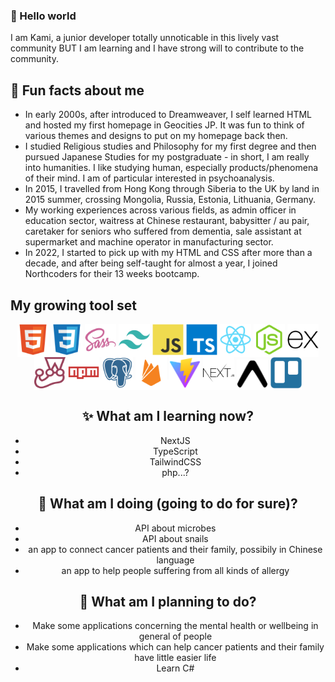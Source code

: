 ### 👋 Hello world
I am Kami, a junior developer totally unnoticable in this lively vast community BUT I am learning and I have strong will to contribute to the community.

## 💬 Fun facts about me
- In early 2000s, after introduced to Dreamweaver, I self learned HTML and hosted my first homepage in Geocities JP. It was fun to think of various themes and designs to put on my homepage back then.
- I studied Religious studies and Philosophy for my first degree and then pursued Japanese Studies for my postgraduate - in short, I am really into humanities. I like studying human, especially products/phenomena of their mind. I am of particular interested in psychoanalysis.
- In 2015, I travelled from Hong Kong through Siberia to the UK by land in 2015 summer, crossing Mongolia, Russia, Estonia, Lithuania, Germany.
- My working experiences across various fields, as admin officer in education sector, waitress at Chinese restaurant, babysitter / au pair, caretaker for seniors who suffered from dementia, sale assistant at supermarket and machine operator in manufacturing sector.
- In 2022, I started to pick up with my HTML and CSS after more than a decade, and after being self-taught for almost a year, I joined Northcoders for their 13 weeks bootcamp.

## My growing tool set

<div align="center">
<span align="left" style="background-color: white">
    <img width="50" alt="html" src="./devicons/html5-original.svg" />
</span>
<span align="left" style="background-color: white">
    <img width="50" alt="css" src="./devicons/css3-original.svg" />
</span>
<span align="left" style="background-color: white">
    <img width="50" alt="sass" src="./devicons/sass-original.svg" />
</span>
<span align="left" style="background-color: white">
    <img width="50" alt="tailwindCSS" src="./devicons/tailwindcss-plain.svg" />
</span>
<span align="left" style="background-color: white">
    <img width="50" alt="javascript" src="./devicons/javascript-original.svg" />
</span>
<span align="left" style="background-color: white">
    <img width="50" alt="typescript" src="./devicons/typescript-original.svg" />
</span>
<span align="left" style="background-color: white">
    <img width="50" alt="react" src="./devicons/react-original.svg" />
</span>
<span align="left" style="background-color: white">
    <img width="50" alt="nodeJS" src="./devicons/nodejs-original.svg" />
</span>
<span align="left" style="background-color: white">
    <img width="50" alt="express" src="./devicons/express-original.svg" />
</span>
<span align="left" style="background-color: white">
    <img width="50" alt="jest" src="./devicons/jest-plain.svg" />
</span>
<span align="left" style="background-color: white">
    <img width="50" alt="npm" src="./devicons/npm-original-wordmark.svg" />
</span>
<span align="left" style="background-color: white">
    <img width="50" alt="psql" src="./devicons/postgresql-plain.svg" />
</span>
<span align="left" style="background-color: white">
    <img width="50" alt="firebase" src="./devicons/firebase-plain.svg" />
</span>
<span align="left" style="background-color: white">
    <img width="50" alt="vite" src="./devicons/vite-original.svg" />
</span>
<span align="left" style="background-color: white">
    <img width="50" alt="next" src="./devicons/nextjs-original-wordmark.svg" />
</span>
<span align="left" style="background-color: white">
    <img width="50" alt="expo" src="./devicons/expo-original.svg" />
</span>
<span align="left" style="background-color: white">
    <img width="50" alt="trello" src="./devicons/trello-plain.svg" />
</span>
<div align="center">



<!-- -->

## ✨ What am I learning now?
- NextJS
- TypeScript
- TailwindCSS
- php...?

## 👯 What am I doing (going to do for sure)?
- API about microbes
- API about snails
- an app to connect cancer patients and their family, possibily in Chinese language
- an app to help people suffering from all kinds of allergy

## 🌱 What am I planning to do?
- Make some applications concerning the mental health or wellbeing in general of people
- Make some applications which can help cancer patients and their family have little easier life
- Learn C#

<!--
**kamiviolet/kamiviolet** is a ✨ _special_ ✨ repository because its `README.md` (this file) appears on your GitHub profile.

Here are some ideas to get you started:

- 🔭 I’m currently working on ...
- 🌱 I’m currently learning ...
- 👯 I’m looking to collaborate on ...
- 🤔 I’m looking for help with ...
- 💬 Ask me about ...
- 📫 How to reach me: ...
- 😄 Pronouns: ...
- ⚡ Fun fact: ...
-->
